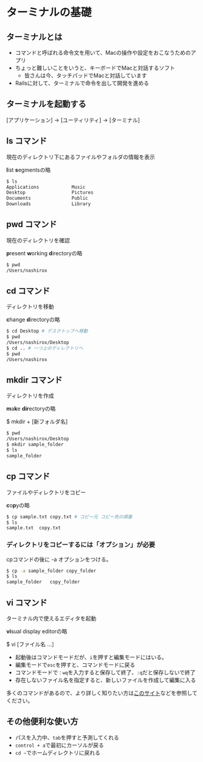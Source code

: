 # ターミナルの基礎
## ターミナルとは

- コマンドと呼ばれる命令文を用いて、Macの操作や設定をおこなうためのアプリ
- ちょっと難しいことをいうと、キーボードでMacと対話するソフト
	- 皆さんは今、タッチパッドでMacと対話しています
- Railsに対して、ターミナルで命令を出して開発を進める

## ターミナルを起動する

[アプリケーション] → [ユーティリティ] → [ターミナル]


## ls コマンド
現在のディレクトリ下にあるファイルやフォルダの情報を表示

**l**ist **s**egmentsの略

```bash
$ ls
Applications			Music
Desktop					Pictures
Documents				Public
Downloads				Library
```

## pwd コマンド
現在のディレクトリを確認

**p**resent **w**orking **d**irectoryの略

```bash
$ pwd
/Users/nashirox
```

## cd コマンド
ディレクトリを移動

**c**hange **d**irectoryの略

```bash
$ cd Desktop # デスクトップへ移動
$ pwd
/Users/nashirox/Desktop
$ cd .. # 一つ上のディレクトリへ
$ pwd
/Users/nashirox
```

## mkdir コマンド
ディレクトリを作成

**m**a**k**e **dir**ectoryの略

$ mkdir + [新フォルダ名]

```bash
$ pwd
/Users/nashirox/Desktop
$ mkdir sample_folder
$ ls
sample_folder
```

## cp コマンド
ファイルやディレクトリをコピー

**c**o**p**yの略

```bash
$ cp sample.txt copy.txt # コピー元 コピー先の順番
$ ls
sample.txt	copy.txt
```

### ディレクトリをコピーするには「オプション」が必要

cpコマンドの後に -a オプションをつける。

```bash
$ cp -a sample_folder copy_folder
$ ls
sample_folder	copy_folder
```

## vi コマンド
ターミナル内で使えるエディタを起動

**vi**sual display editorの略

$ vi [ファイル名 ...］

- 起動後はコマンドモードだが、`i`を押すと編集モードにはいる。
- 編集モードで`esc`を押すと、コマンドモードに戻る
- コマンドモードで`：wq`を入力すると保存して終了、`:q`だと保存しないで終了
- 存在しないファイル名を指定すると、新しいファイルを作成して編集に入る

多くのコマンドがあるので、より詳しく知りたい方は[このサイト](http://net-newbie.com/linux/commands/vi.html)などを参照してください。


## その他便利な使い方
- パスを入力中、`tab`を押すと予測してくれる
- `control + a`で最初にカーソルが戻る
- `cd ~`でホームディレクトリに戻れる

